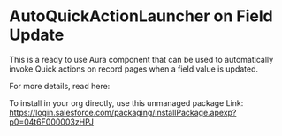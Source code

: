 # AutoQuickActionLauncher on Field Update
This is a ready to use Aura component that can be used to automatically invoke Quick actions on record pages when a field value is updated.

For more details, read here: <blog post link>

To install in your org directly, use this unmanaged  package Link: https://login.salesforce.com/packaging/installPackage.apexp?p0=04t6F000003zHPJ